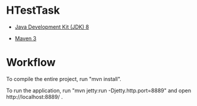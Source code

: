 HTestTask
==============

* [Java Development Kit (JDK) 8](http://www.oracle.com/technetwork/java/javase/downloads/jdk8-downloads-2133151.html)

* [Maven 3](https://maven.apache.org/download.cgi)

Workflow
========

To compile the entire project, run "mvn install".

To run the application, run "mvn jetty:run -Djetty.http.port=8889" and open http://localhost:8889/ .

